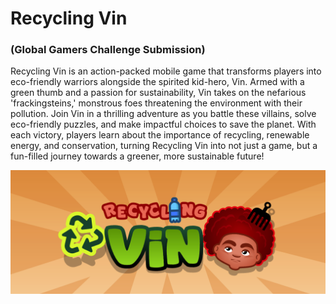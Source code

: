 # Recycling Vin

### (Global Gamers Challenge Submission)

Recycling Vin is an action-packed mobile game that transforms players into eco-friendly warriors alongside the spirited kid-hero, Vin. Armed with a green thumb and a passion for sustainability, Vin takes on the nefarious 'frackingsteins,' monstrous foes threatening the environment with their pollution. Join Vin in a thrilling adventure as you battle these villains, solve eco-friendly puzzles, and make impactful choices to save the planet. With each victory, players learn about the importance of recycling, renewable energy, and conservation, turning Recycling Vin into not just a game, but a fun-filled journey towards a greener, more sustainable future!

![Recycling Vin](recyclingvin_banner.png)